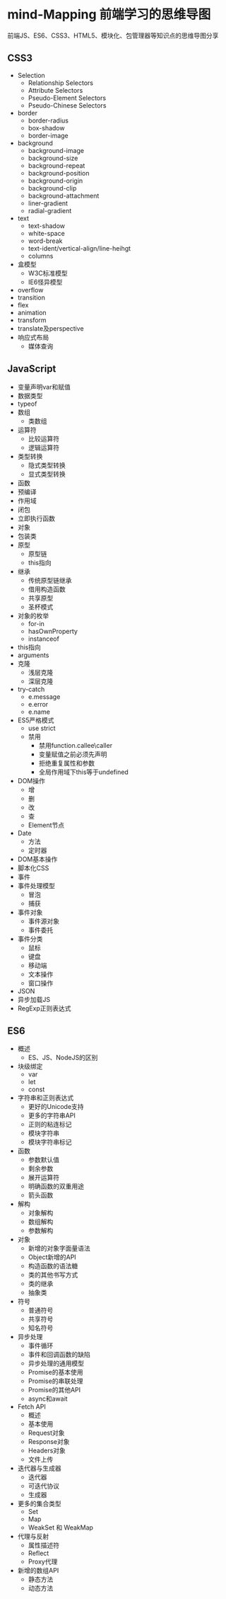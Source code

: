 # mind-Mapping 前端学习的思维导图

前端JS、ES6、CSS3、HTML5、模块化、包管理器等知识点的思维导图分享
## CSS3 
  - Selection 
    - Relationship Selectors
    - Attribute Selectors
    - Pseudo-Element Selectors
    - Pseudo-Chinese Selectors
  - border
    - border-radius
    - box-shadow 
    - border-image 
  - background 
    - background-image 
    - background-size
    - background-repeat 
    - background-position
    - background-origin
    - background-clip
    - background-attachment 
    - liner-gradient 
    - radial-gradient 
  - text 
    - text-shadow 
    - white-space 
    - word-break
    - text-ident/vertical-align/line-heihgt 
    - columns
  - 盒模型
    - W3C标准模型
    - IE6怪异模型
  - overflow 
  - transition 
  - flex
  - animation
  - transform 
  - translate及perspective
  - 响应式布局
    - 媒体查询
## JavaScript
  - 变量声明var和赋值
  - 数据类型
  - typeof
  - 数组
    - 类数组
  - 运算符
    - 比较运算符
    - 逻辑运算符
  - 类型转换
    - 隐式类型转换
    - 显式类型转换
  - 函数
  - 预编译
  - 作用域
  - 闭包
  - 立即执行函数
  - 对象
  - 包装类
  - 原型
    - 原型链
    - this指向
  - 继承
    - 传统原型链继承
    - 借用构造函数
    - 共享原型
    - 圣杯模式
  - 对象的枚举
    - for-in 
    - hasOwnProperty 
    - instanceof
  - this指向
  - arguments
  - 克隆
    - 浅层克隆
    - 深层克隆
  - try-catch 
    - e.message
    - e.error
    - e.name 
  - ES5严格模式
    - use strict 
    - 禁用
      - 禁用function.callee\caller
      - 变量赋值之前必须先声明
      - 拒绝重复属性和参数
      - 全局作用域下this等于undefined
  - DOM操作
    - 增
    - 删
    - 改
    - 查
    - Element节点
  - Date
    - 方法
    - 定时器
  - DOM基本操作
  - 脚本化CSS
  - 事件
  - 事件处理模型
    - 冒泡
    - 捕获
  - 事件对象
    - 事件源对象
    - 事件委托
  - 事件分类
    - 鼠标
    - 键盘
    - 移动端
    - 文本操作
    - 窗口操作
  - JSON
  - 异步加载JS
  - RegExp正则表达式

## ES6
  - 概述
    - ES、JS、NodeJS的区别
  - 块级绑定
    - var
    - let
    - const
  - 字符串和正则表达式
    - 更好的Unicode支持
    - 更多的字符串API
    - 正则的粘连标记
    - 模块字符串
    - 模块字符串标记
  - 函数
    - 参数默认值
    - 剩余参数
    - 展开运算符
    - 明确函数的双重用途
    - 箭头函数
  - 解构
    - 对象解构
    - 数组解构
    - 参数解构
  - 对象
    - 新增的对象字面量语法
    - Object新增的API
    - 构造函数的语法糖
    - 类的其他书写方式
    - 类的继承
    - 抽象类
  - 符号
    - 普通符号
    - 共享符号
    - 知名符号
  - 异步处理
    - 事件循环
    - 事件和回调函数的缺陷
    - 异步处理的通用模型
    - Promise的基本使用
    - Promise的串联处理
    - Promise的其他API
    - async和await
  - Fetch API
    - 概述
    - 基本使用
    - Request对象
    - Response对象
    - Headers对象
    - 文件上传
  - 迭代器与生成器
    - 迭代器
    - 可迭代协议
    - 生成器
  - 更多的集合类型
    - Set
    - Map
    - WeakSet 和 WeakMap
  - 代理与反射
    - 属性描述符
    - Reflect
    - Proxy代理
  - 新增的数组API
    - 静态方法
    - 动态方法
